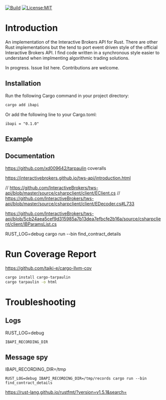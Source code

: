 [![Build](https://github.com/wboayue/rust-ibapi/workflows/ci/badge.svg)](https://github.com/wboayue/rust-ibapi/actions/workflows/ci.yml)
[![License:MIT](https://img.shields.io/badge/License-MIT-blue.svg)](https://opensource.org/licenses/MIT)

<!-- [![codecov](https://codecov.io/gh/wboayue/ibapi/branch/main/graph/badge.svg)](https://codecov.io/gh/wboayue/ibapi) -->

# Introduction

An implementation of the Interactive Brokers API for Rust. There are other Rust implementations but the tend to port event driven style of the official Interactive Brokers API. I find code written in a synchronous style easier to understand when implmenting
algorithmic trading solutions.

In progress. Issue list here. Contributions are welcome.

## Installation

Run the following Cargo command in your project directory:

```bash
cargo add ibapi
```

Or add the following line to your Cargo.toml:

```
ibapi = "0.1.0"
```

## Example 

## Documentation

https://github.com/xd009642/tarpaulin
coveralls

https://interactivebrokers.github.io/tws-api/introduction.html


// https://github.com/InteractiveBrokers/tws-api/blob/master/source/csharpclient/client/EClient.cs
// https://github.com/InteractiveBrokers/tws-api/blob/master/source/csharpclient/client/EDecoder.cs#L733

https://github.com/InteractiveBrokers/tws-api/blob/5cb24aea5cef9d315985a7b13dea7efbcfe2b16a/source/csharpclient/client/IBParamsList.cs

RUST_LOG=debug cargo run --bin find_contract_details

# Run Coverage Report

https://github.com/taiki-e/cargo-llvm-cov

```bash
cargo install cargo-tarpaulin
cargo tarpaulin -o html
```

# Troubleshooting

## Logs
RUST_LOG=debug 

`IBAPI_RECORDING_DIR`

## Message spy

IBAPI_RECORDING_DIR=/tmp
```
RUST_LOG=debug IBAPI_RECORDING_DIR=/tmp/records cargo run --bin find_contract_details
```

https://rust-lang.github.io/rustfmt/?version=v1.5.1&search=